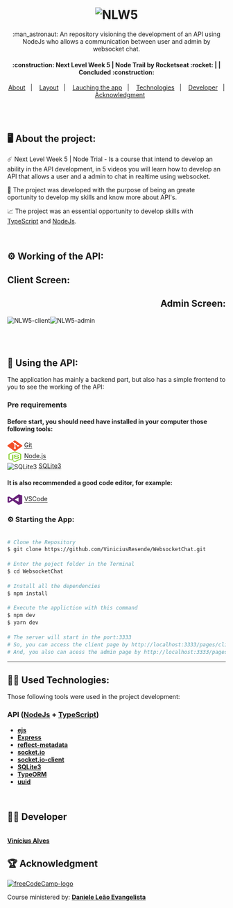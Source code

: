 <h1 align="center">
  <img alt="NLW5" src="https://www.flaticon.com/premium-icon/icons/svg/2196/2196199.svg" width="250px" />
</h1>
<p align= "center">:man_astronaut: An repository visioning the development of an API using NodeJs who allows a communication between user and admin by websocket chat.</p>

<h4 align="center"> 
	:construction:  Next Level Week 5 | Node Trail by Rocketseat  :rocket: | | Concluded  :construction:
</h4>

<p align="center">
  <a href="#desktop_computer-about-the-project">About</a>&nbsp;&nbsp;&nbsp;|&nbsp;&nbsp;&nbsp;
  <a href="#gear-working-of-the-api">Layout</a>&nbsp;&nbsp;&nbsp;|&nbsp;&nbsp;&nbsp;
  <a href="#rocket-using-the-api">Lauching the app</a>&nbsp;&nbsp;&nbsp;|&nbsp;&nbsp;&nbsp;
  <a href="#man_technologist-used-technologies">Technologies</a>&nbsp;&nbsp;&nbsp;|&nbsp;&nbsp;&nbsp;
  <a href="#raising_hand_man-developer">Developer</a>&nbsp;&nbsp;&nbsp;|&nbsp;&nbsp;&nbsp;
  <a href="#trophy-acknowledgment">Acknowledgment</a> 
</p>

</br>
</br>

## :desktop_computer: About the project:

:comet: Next Level Week 5 | Node Trial - Is a course that intend to develop an ability in the API development, in 5 videos you will learn how to develop an API that allows a user and a admin to chat in realtime using websocket.

:rocket: The project was developed with the purpose of being an greate oportunity to develop my skills and know more about API's.

:chart_with_upwards_trend: The project was an essential opportunity to develop skills with [TypeScript](https://www.typescriptlang.org/) and [NodeJs](https://nodejs.org/en/).  

</br>

## :gear: Working of the API:

<h2 align="left" display="inline">Client Screen:</h2>
<h2 align="right" display="inline">Admin Screen:</h2>

 <img alt="NLW5-client" src="https://res.cloudinary.com/viniciusalvesdefaria/image/upload/v1620300132/Podcastr%202.0/NodeClient_ovkmt3.gif" width="480px"><img alt="NLW5-admin" src="https://res.cloudinary.com/viniciusalvesdefaria/image/upload/v1620300236/Podcastr%202.0/NodeAdmin_tawnxb.gif" width="480px"> 

 
</br>
</br>

## :rocket: Using the API:

The application has mainly a backend part, but also has a simple frontend to you to see the working of the API:

### Pre requirements
#### Before start, you should need have installed in your computer those following tools:
<img align="center" alt="GIT" height="25" width="35" src="https://raw.githubusercontent.com/devicons/devicon/master/icons/git/git-original.svg" style="max-width:100%;">  [Git](https://git-scm.com)</img>
</br>
<img align="center" alt="NodeJS" height="25" width="35" src="https://raw.githubusercontent.com/devicons/devicon/master/icons/nodejs/nodejs-original.svg" style="max-width:100%;"> [Node.js](https://nodejs.org/en/)</img>
</br>
<img align="center" alt="SQLite3" height="25" width="35" src="https://upload.wikimedia.org/wikipedia/commons/thumb/9/97/Sqlite-square-icon.svg/1200px-Sqlite-square-icon.svg.png" style="max-width:100%;"> [SQLite3](https://www.sqlite.org/index.html)</img>


#### It is also recommended a good code editor, for example: 
<img align="center" alt="VisualStudioCode" height="25" width="35" src="https://raw.githubusercontent.com/devicons/devicon/master/icons/visualstudio/visualstudio-plain.svg" style="max-width:100%;"> [VSCode](https://code.visualstudio.com/)</img>
</br>

### :gear: Starting the App:

 ```bash

 # Clone the Repository
 $ git clone https://github.com/ViniciusResende/WebsocketChat.git
 
 # Enter the poject folder in the Terminal
 $ cd WebsocketChat
 
 # Install all the dependencies
 $ npm install
 
 # Execute the appliction with this command
 $ npm dev
 $ yarn dev
 
 # The server will start in the port:3333
 # So, you can access the client page by http://localhost:3333/pages/client
 # And, you also can acess the admin page by http://localhost:3333/pages/admin
 
 
 ```
 
 ---
 
## :man_technologist: Used Technologies:

Those following tools were used in the project development:

### **API**  ([NodeJs](https://nodejs.org/en/) + [TypeScript](https://www.typescriptlang.org/))

-   **[ejs](https://www.npmjs.com/package/ejs)**
-   **[Express](https://expressjs.com/)**
-   **[reflect-metadata](https://www.npmjs.com/package/reflect-metadata)**
-   **[socket.io](https://socket.io/)**
-   **[socket.io-client](https://socket.io/docs/v3/client-api/index.html)**
-   **[SQLite3](https://www.sqlite.org/index.html)**
-   **[TypeORM](https://typeorm.io/#/)**
-   **[uuid](https://www.npmjs.com/package/uuid)**

</br>

## :raising_hand_man: Developer

<a href="https://github.com/ViniciusResende">
 	<img src="https://res.cloudinary.com/viniciusalvesdefaria/image/upload/v1613257612/foto_perfil_rounded_mv1cpi.png" width="100px;" alt=""/>
 <br />
 	<b>Vinícius Alves</b></a> <a href="https://github.com/ViniciusResende" title="Vinícius Alves"></a>
 <br />
 
 ## :trophy: Acknowledgment

<a href="https://rocketseat.com.br/">
 	<img src="https://pbs.twimg.com/profile_images/1291682473592659968/sEorc6oh.jpg" width="300px;" alt="freeCodeCamp-logo"/>
 </a> 
 <br />
 	<p>Course ministered by: <a href="https://www.linkedin.com/in/daniele-le%C3%A3o-evangelista-5540ab25/"><b>Daniele Leão Evangelista</b></a></p>
 <br />


